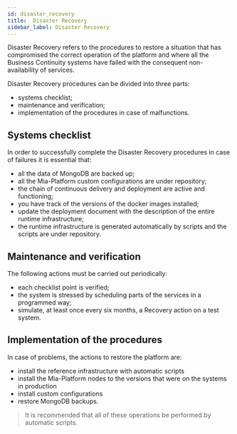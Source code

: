 ```yaml
---
id: disaster_recovery
title:  Disaster Recovery
sidebar_label: Disaster Recovery
---
```

Disaster Recovery refers to the procedures to restore a situation that has compromised the correct
operation of the platform and where all the Business Continuity systems have failed with the consequent
non-availability of services.

Disaster Recovery procedures can be divided into three parts:

- systems checklist;
- maintenance and verification;
- implementation of the procedures in case of malfunctions.

## Systems checklist

In order to successfully complete the Disaster Recovery procedures in case of failures it is essential that:

- all the data of MongoDB are backed up;
- all the Mia-Platform custom configurations are under repository;
- the chain of continuous delivery and deployment are active and functioning;
- you have track of the versions of the docker images installed;
- update the deployment document with the description of the entire runtime infrastructure;
- the runtime infrastructure is generated automatically by scripts and the scripts are under repository.

## Maintenance and verification

The following actions must be carried out periodically:

- each checklist point is verified;
- the system is stressed by scheduling parts of the services in a programmed way;
- simulate, at least once every six months, a Recovery action on a test system.

## Implementation of the procedures

In case of problems, the actions to restore the platform are:

- install the reference infrastructure with automatic scripts
- install the Mia-Platform nodes to the versions that were on the systems in production
- install custom configurations
- restore MongoDB backups.

> It is recommended that all of these operations be performed by automatic scripts.

